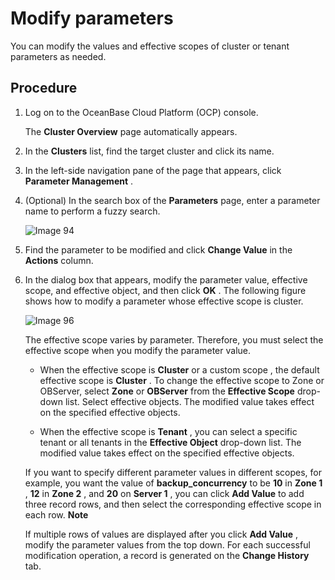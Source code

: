 # Modify parameters

You can modify the values and effective scopes of cluster or tenant parameters as needed.

## Procedure

1. Log on to the OceanBase Cloud Platform (OCP) console.

   The **Cluster Overview** page automatically appears.

2. In the **Clusters** list, find the target cluster and click its name.

3. In the left-side navigation pane of the page that appears, click **Parameter Management** .

4. (Optional) In the search box of the **Parameters** page, enter a parameter name to perform a fuzzy search.

   ![Image 94](https://obbusiness-private.oss-cn-shanghai.aliyuncs.com/doc/img/ocp/401/%E9%9B%86%E7%BE%A4%E5%8F%82%E6%95%B0%E7%AE%A1%E7%90%862.png)

5. Find the parameter to be modified and click **Change Value** in the **Actions** column.

6. In the dialog box that appears, modify the parameter value, effective scope, and effective object, and then click **OK** . The following figure shows how to modify a parameter whose effective scope is cluster.

   ![Image 96](https://help-static-aliyun-doc.aliyuncs.com/assets/img/en-US/8124633561/p440456.png)

   The effective scope varies by parameter. Therefore, you must select the effective scope when you modify the parameter value.
   * When the effective scope is **Cluster** or a custom scope , the default effective scope is **Cluster** . To change the effective scope to Zone or OBServer, select **Zone** or **OBServer** from the **Effective Scope** drop-down list. Select effective objects. The modified value takes effect on the specified effective objects.

   * When the effective scope is **Tenant** , you can select a specific tenant or all tenants in the **Effective Object** drop-down list. The modified value takes effect on the specified effective objects.

   If you want to specify different parameter values in different scopes, for example, you want the value of **backup_concurrency** to be **10** in **Zone 1** , **12** in **Zone 2** , and **20** on **Server 1** , you can click **Add Value** to add three record rows, and then select the corresponding effective scope in each row.
   **Note**

   If multiple rows of values are displayed after you click **Add Value** , modify the parameter values from the top down. For each successful modification operation, a record is generated on the **Change History** tab.
